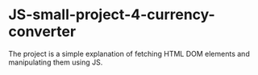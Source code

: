 # JS-small-project-4-currency-converter
The project is a simple explanation of fetching HTML DOM elements and manipulating them using JS.
